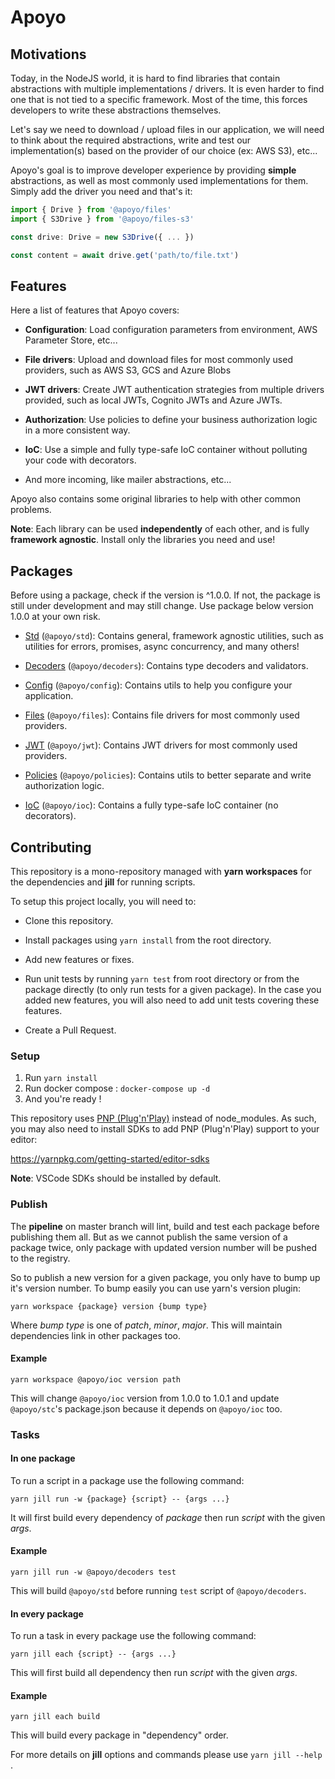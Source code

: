 # Apoyo

## Motivations

Today, in the NodeJS world, it is hard to find libraries that contain abstractions with multiple implementations / drivers. It is even harder to find one that is not tied to a specific framework.
Most of the time, this forces developers to write these abstractions themselves.

Let's say we need to download / upload files in our application, we will need to think about the required abstractions, write and test our implementation(s) based on the provider of our choice (ex: AWS S3), etc...

Apoyo's goal is to improve developer experience by providing **simple** abstractions, as well as most commonly used implementations for them.
Simply add the driver you need and that's it:

```ts
import { Drive } from '@apoyo/files'
import { S3Drive } from '@apoyo/files-s3'

const drive: Drive = new S3Drive({ ... })

const content = await drive.get('path/to/file.txt')
```

## Features

Here a list of features that Apoyo covers:

- **Configuration**: Load configuration parameters from environment, AWS Parameter Store, etc...

- **File drivers**: Upload and download files for most commonly used providers, such as AWS S3, GCS and Azure Blobs

- **JWT drivers**: Create JWT authentication strategies from multiple drivers provided, such as local JWTs, Cognito JWTs and Azure JWTs.

- **Authorization**: Use policies to define your business authorization logic in a more consistent way.

- **IoC**: Use a simple and fully type-safe IoC container without polluting your code with decorators.

- And more incoming, like mailer abstractions, etc...

Apoyo also contains some original libraries to help with other common problems.

**Note**: Each library can be used **independently** of each other, and is fully **framework agnostic**.
Install only the libraries you need and use!

## Packages

Before using a package, check if the version is ^1.0.0. If not, the package is still under development and may still change. Use package below version 1.0.0 at your own risk.

- [Std](packages/std) (`@apoyo/std`): Contains general, framework agnostic utilities, such as utilities for errors, promises, async concurrency, and many others!

- [Decoders](packages/decoders) (`@apoyo/decoders`): Contains type decoders and validators.

- [Config](packages/config) (`@apoyo/config`): Contains utils to help you configure your application.

- [Files](packages/files) (`@apoyo/files`): Contains file drivers for most commonly used providers.

- [JWT](packages/jwt) (`@apoyo/jwt`): Contains JWT drivers for most commonly used providers.

- [Policies](packages/policies) (`@apoyo/policies`): Contains utils to better separate and write authorization logic.

- [IoC](packages/ioc) (`@apoyo/ioc`): Contains a fully type-safe IoC container (no decorators).

## Contributing

This repository is a mono-repository managed with **yarn workspaces** for the dependencies
and **jill** for running scripts.

To setup this project locally, you will need to:

- Clone this repository.

- Install packages using `yarn install` from the root directory.

- Add new features or fixes.

- Run unit tests by running `yarn test` from root directory or from the package directly (to only run tests for a given package). In the case you added new features, you will also need to add unit tests covering these features.

- Create a Pull Request.

### Setup

1. Run `yarn install`
2. Run docker compose : `docker-compose up -d`
3. And you're ready !

This repository uses [PNP (Plug'n'Play)](https://yarnpkg.com/features/pnp) instead of node_modules.
As such, you may also need to install SDKs to add PNP (Plug'n'Play) support to your editor:

<https://yarnpkg.com/getting-started/editor-sdks>

**Note**: VSCode SDKs should be installed by default.

### Publish

The **pipeline** on master branch will lint, build and test each package before publishing them all.
But as we cannot publish the same version of a package twice, only package with updated version number will be pushed to the registry.

So to publish a new version for a given package, you only have to bump up it's version number.
To bump easily you can use yarn's version plugin:

```shell
yarn workspace {package} version {bump type}
```

Where _bump type_ is one of _patch_, _minor_, _major_. This will maintain dependencies link in other packages too.

#### Example

```shell
yarn workspace @apoyo/ioc version path
```

This will change `@apoyo/ioc` version from 1.0.0 to 1.0.1 and update `@apoyo/stc`'s package.json because it depends on `@apoyo/ioc` too.

### Tasks

#### In one package

To run a script in a package use the following command:

```shell
yarn jill run -w {package} {script} -- {args ...}
```

It will first build every dependency of _package_ then run _script_ with the given _args_.

#### Example

```shell
yarn jill run -w @apoyo/decoders test
```

This will build `@apoyo/std` before running `test` script of `@apoyo/decoders`.

#### In every package

To run a task in every package use the following command:

```shell
yarn jill each {script} -- {args ...}
```

This will first build all dependency then run _script_ with the given _args_.

#### Example

```shell
yarn jill each build
```

This will build every package in "dependency" order.

For more details on **jill** options and commands please use `yarn jill --help` .
